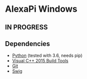 # AlexaPi Windows 

## IN PROGRESS

## Dependencies

* [Python](https://www.python.org/downloads/windows/) (tested with 3.6, needs pip)
* [Visual C++ 2015 Build Tools](http://landinghub.visualstudio.com/visual-cpp-build-tools)
* [Git](https://git-scm.com/download/win)
* [Swig](http://www.swig.org/Doc1.3/Windows.html#Windows_installation)

